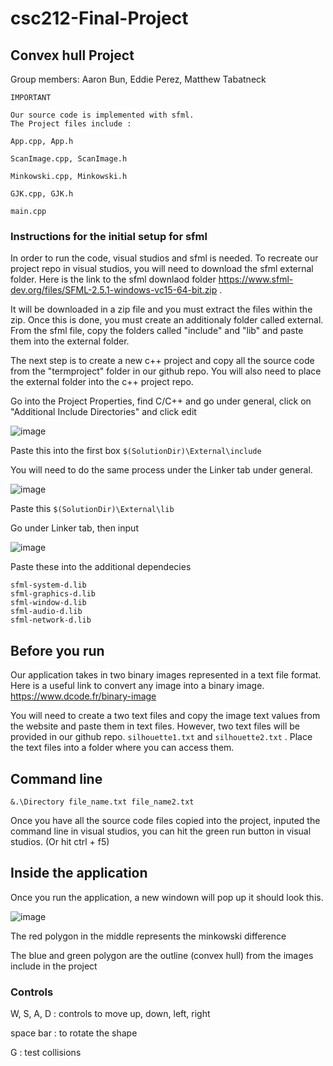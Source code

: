 # csc212-Final-Project
## Convex hull Project
Group members: Aaron Bun, Eddie Perez, Matthew Tabatneck
```
IMPORTANT 

Our source code is implemented with sfml. 
The Project files include :

App.cpp, App.h 

ScanImage.cpp, ScanImage.h

Minkowski.cpp, Minkowski.h 

GJK.cpp, GJK.h

main.cpp
```
### Instructions for the initial setup for sfml

In order to run the code, visual studios and sfml is needed. To recreate our project repo in visual studios, you will need to download the sfml external folder. Here is the link to the sfml downlaod folder https://www.sfml-dev.org/files/SFML-2.5.1-windows-vc15-64-bit.zip . 

It will be downloaded in a zip file and you must extract the files within the zip. Once this is done, you must create an additionaly folder called external. From the sfml file, copy the folders called "include" and "lib" and paste them into the external folder. 

The next step is to create a new c++ project and copy all the source code from the "termproject" folder in our github repo. You will also need to place the external folder into the c++ project repo. 

Go into the Project Properties, find C/C++ and go under general, click on "Additional Include Directories" and click edit

![image](https://user-images.githubusercontent.com/114605559/205793804-b826c28e-b5fa-4ab3-99e9-f8803e560989.png)

Paste this into the first box `$(SolutionDir)\External\include`

You will need to do the same process under the Linker tab under general. 

![image](https://user-images.githubusercontent.com/114605559/205794184-7b39872e-7bfe-4614-bacf-4d411caa823d.png)

Paste this `$(SolutionDir)\External\lib`

Go under Linker tab, then input

![image](https://user-images.githubusercontent.com/114605559/205794433-a8f55c60-f7ca-4bb6-bd6c-f6d621704f6a.png)

Paste these into the additional dependecies 
```
sfml-system-d.lib
sfml-graphics-d.lib
sfml-window-d.lib
sfml-audio-d.lib
sfml-network-d.lib
```
## Before you run

Our application takes in two binary images represented in a text file format. Here is a useful link to convert any image into a binary image. https://www.dcode.fr/binary-image

You will need to create a two text files and copy the image text values from the website and paste them in text files. However, two text files will be provided in our github repo. `silhouette1.txt` and `silhouette2.txt` . Place the text files into a folder where you can access them.

## Command line
```
&.\Directory file_name.txt file_name2.txt
```
Once you have all the source code files copied into the project, inputed the command line in visual studios, you can hit the green run button in visual studios. (Or hit ctrl + f5)

## Inside the application
Once you run the application, a new windown will pop up it should look this. 

![image](https://user-images.githubusercontent.com/114605559/205797463-a8530de0-f5ca-4ac5-ba83-2afd04c59159.png)

The red polygon in the middle represents the minkowski difference

The blue and green polygon are the outline (convex hull) from the images include in the project

### Controls
W, S, A, D : controls to move up, down, left, right

space bar : to rotate the shape

G : test collisions 
